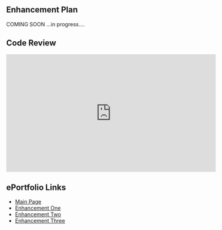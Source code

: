 ## Enhancement Plan
COMING SOON
...in progress....
## Code Review
<iframe src="https://youtube.com/embed/n1JorL__gQA" 
    width="560" 
    height="315"
    frameborder="0" 
    allowfullscreen>
</iframe>

## ePortfolio Links
- [Main Page](https://GregMacDev.github.io/index.html)
- [Enhancement One](https://gregmacdev.github.io/enhancementOne.html)
- [Enhancement Two](https://gregmacdev.github.io/enhancementTwo.html)
- [Enhancement Three](https://gregmacdev.github.io/enhancementThree.html)
